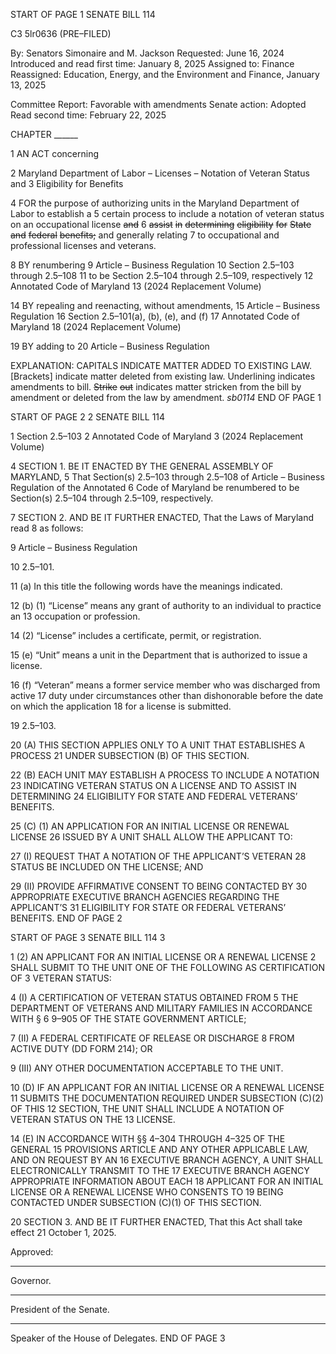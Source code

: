 START OF PAGE 1
SENATE BILL 114

C3 5lr0636
(PRE–FILED)

By: Senators Simonaire and M. Jackson
Requested: June 16, 2024
Introduced and read first time: January 8, 2025
Assigned to: Finance
Reassigned: Education, Energy, and the Environment and Finance, January 13, 2025

Committee Report: Favorable with amendments
Senate action: Adopted
Read second time: February 22, 2025

CHAPTER ______

1 AN ACT concerning

2 Maryland Department of Labor – Licenses – Notation of Veteran Status and
3 Eligibility for Benefits

4 FOR the purpose of authorizing units in the Maryland Department of Labor to establish a
5 certain process to include a notation of veteran status on an occupational license ~~and~~
6 ~~assist~~ ~~in~~ ~~determining~~ ~~eligibility~~ ~~for~~ ~~State~~ ~~and~~ ~~federal~~ ~~benefits;~~ and generally relating
7 to occupational and professional licenses and veterans.

8 BY renumbering
9 Article – Business Regulation
10 Section 2.5–103 through 2.5–108
11 to be Section 2.5–104 through 2.5–109, respectively
12 Annotated Code of Maryland
13 (2024 Replacement Volume)

14 BY repealing and reenacting, without amendments,
15 Article – Business Regulation
16 Section 2.5–101(a), (b), (e), and (f)
17 Annotated Code of Maryland
18 (2024 Replacement Volume)

19 BY adding to
20 Article – Business Regulation

EXPLANATION: CAPITALS INDICATE MATTER ADDED TO EXISTING LAW.
[Brackets] indicate matter deleted from existing law.
Underlining indicates amendments to bill.
~~Strike~~ ~~out~~ indicates matter stricken from the bill by amendment or deleted from the law by
amendment. *sb0114*
END OF PAGE 1

START OF PAGE 2
2 SENATE BILL 114

1 Section 2.5–103
2 Annotated Code of Maryland
3 (2024 Replacement Volume)

4 SECTION 1. BE IT ENACTED BY THE GENERAL ASSEMBLY OF MARYLAND,
5 That Section(s) 2.5–103 through 2.5–108 of Article – Business Regulation of the Annotated
6 Code of Maryland be renumbered to be Section(s) 2.5–104 through 2.5–109, respectively.

7 SECTION 2. AND BE IT FURTHER ENACTED, That the Laws of Maryland read
8 as follows:

9 Article – Business Regulation

10 2.5–101.

11 (a) In this title the following words have the meanings indicated.

12 (b) (1) “License” means any grant of authority to an individual to practice an
13 occupation or profession.

14 (2) “License” includes a certificate, permit, or registration.

15 (e) “Unit” means a unit in the Department that is authorized to issue a license.

16 (f) “Veteran” means a former service member who was discharged from active
17 duty under circumstances other than dishonorable before the date on which the application
18 for a license is submitted.

19 2.5–103.

20 (A) THIS SECTION APPLIES ONLY TO A UNIT THAT ESTABLISHES A PROCESS
21 UNDER SUBSECTION (B) OF THIS SECTION.

22 (B) EACH UNIT MAY ESTABLISH A PROCESS TO INCLUDE A NOTATION
23 INDICATING VETERAN STATUS ON A LICENSE AND TO ASSIST IN DETERMINING
24 ELIGIBILITY FOR STATE AND FEDERAL VETERANS’ BENEFITS.

25 (C) (1) AN APPLICATION FOR AN INITIAL LICENSE OR RENEWAL LICENSE
26 ISSUED BY A UNIT SHALL ALLOW THE APPLICANT TO:

27 (I) REQUEST THAT A NOTATION OF THE APPLICANT’S VETERAN
28 STATUS BE INCLUDED ON THE LICENSE; AND

29 (II) PROVIDE AFFIRMATIVE CONSENT TO BEING CONTACTED BY
30 APPROPRIATE EXECUTIVE BRANCH AGENCIES REGARDING THE APPLICANT’S
31 ELIGIBILITY FOR STATE OR FEDERAL VETERANS’ BENEFITS.
END OF PAGE 2

START OF PAGE 3
SENATE BILL 114 3

1 (2) AN APPLICANT FOR AN INITIAL LICENSE OR A RENEWAL LICENSE
2 SHALL SUBMIT TO THE UNIT ONE OF THE FOLLOWING AS CERTIFICATION OF
3 VETERAN STATUS:

4 (I) A CERTIFICATION OF VETERAN STATUS OBTAINED FROM
5 THE DEPARTMENT OF VETERANS AND MILITARY FAMILIES IN ACCORDANCE WITH §
6 9–905 OF THE STATE GOVERNMENT ARTICLE;

7 (II) A FEDERAL CERTIFICATE OF RELEASE OR DISCHARGE
8 FROM ACTIVE DUTY (DD FORM 214); OR

9 (III) ANY OTHER DOCUMENTATION ACCEPTABLE TO THE UNIT.

10 (D) IF AN APPLICANT FOR AN INITIAL LICENSE OR A RENEWAL LICENSE
11 SUBMITS THE DOCUMENTATION REQUIRED UNDER SUBSECTION (C)(2) OF THIS
12 SECTION, THE UNIT SHALL INCLUDE A NOTATION OF VETERAN STATUS ON THE
13 LICENSE.

14 (E) IN ACCORDANCE WITH §§ 4–304 THROUGH 4–325 OF THE GENERAL
15 PROVISIONS ARTICLE AND ANY OTHER APPLICABLE LAW, AND ON REQUEST BY AN
16 EXECUTIVE BRANCH AGENCY, A UNIT SHALL ELECTRONICALLY TRANSMIT TO THE
17 EXECUTIVE BRANCH AGENCY APPROPRIATE INFORMATION ABOUT EACH
18 APPLICANT FOR AN INITIAL LICENSE OR A RENEWAL LICENSE WHO CONSENTS TO
19 BEING CONTACTED UNDER SUBSECTION (C)(1) OF THIS SECTION.

20 SECTION 3. AND BE IT FURTHER ENACTED, That this Act shall take effect
21 October 1, 2025.

Approved:

________________________________________________________________________________
Governor.

________________________________________________________________________________
President of the Senate.

________________________________________________________________________________
Speaker of the House of Delegates.
END OF PAGE 3